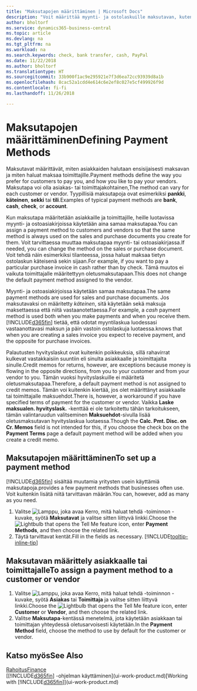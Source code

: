 ```yaml
---
title: "Maksutapojen määrittäminen | Microsoft Docs"
description: "Voit määrittää myynti- ja ostolaskuille maksutavan, kuten sekin, pankkisiirron, käteisen tai PayPal-maksun."
author: bholtorf
ms.service: dynamics365-business-central
ms.topic: article
ms.devlang: na
ms.tgt_pltfrm: na
ms.workload: na
ms.search.keywords: check, bank transfer, cash, PayPal
ms.date: 11/22/2018
ms.author: bholtorf
ms.translationtype: HT
ms.sourcegitcommit: 33b900f1ac9e295921e7f3d6ea72cc93939d8a1b
ms.openlocfilehash: 8cac52a1cdd4e614c6e2ef8c027e5cf499926f9d
ms.contentlocale: fi-fi
ms.lasthandoff: 11/26/2018

---
```

# <a name="defining-payment-methods"></a><span data-ttu-id="e74c6-103">Maksutapojen määrittäminen</span><span class="sxs-lookup"><span data-stu-id="e74c6-103">Defining Payment Methods</span></span>
<span data-ttu-id="e74c6-104">Maksutavat määrittävät, miten asiakkaiden halutaan ensisijaisesti maksavan ja miten haluat maksaa toimittajille.</span><span class="sxs-lookup"><span data-stu-id="e74c6-104">Payment methods define the way you prefer for customers to pay you, and how you like to pay your vendors.</span></span> <span data-ttu-id="e74c6-105">Maksutapa voi olla asiakas- tai toimittajakohtainen,</span><span class="sxs-lookup"><span data-stu-id="e74c6-105">The method can vary for each customer or vendor.</span></span> <span data-ttu-id="e74c6-106">Tyypillisiä maksutapoja ovat esimerkiksi **pankki**, **käteinen**, **sekki** tai **tili**.</span><span class="sxs-lookup"><span data-stu-id="e74c6-106">Examples of typical payment methods are **bank**, **cash**, **check**, or **account**.</span></span> 

<span data-ttu-id="e74c6-107">Kun maksutapa määritetään asiakkaille ja toimittajille, heille luotavissa myynti- ja ostoasiakirjoissa käytetään aina samaa maksutapaa.</span><span class="sxs-lookup"><span data-stu-id="e74c6-107">You can assign a payment method to customers and vendors so that the same method is always used on the sales and purchase documents you create for them.</span></span> <span data-ttu-id="e74c6-108">Voit tarvittaessa muuttaa maksutapaa myynti- tai ostoasiakirjassa.</span><span class="sxs-lookup"><span data-stu-id="e74c6-108">If needed, you can change the method on the sales or purchase document.</span></span> <span data-ttu-id="e74c6-109">Voit tehdä näin esimerkiksi tilanteessa, jossa haluat maksaa tietyn ostolaskun käteisenä sekin sijaan.</span><span class="sxs-lookup"><span data-stu-id="e74c6-109">For example, if you want to pay a particular purchase invoice in cash rather than by check.</span></span> <span data-ttu-id="e74c6-110">Tämä muutos ei vaikuta toimittajalle määritettyyn oletusmaksutapaan.</span><span class="sxs-lookup"><span data-stu-id="e74c6-110">This does not change the default payment method assigned to the vendor.</span></span>

<span data-ttu-id="e74c6-111">Myynti- ja ostoasiakirjoissa käytetään samaa maksutapaa.</span><span class="sxs-lookup"><span data-stu-id="e74c6-111">The same payment methods are used for sales and purchase documents.</span></span> <span data-ttu-id="e74c6-112">Jos maksutavaksi on määritetty _käteinen_, sitä käytetään sekä maksuja maksettaessa että niitä vastaanotettaessa.</span><span class="sxs-lookup"><span data-stu-id="e74c6-112">For example, a _cash_ payment method is used both when you make payments and when you receive them.</span></span> [!INCLUDE[d365fin](includes/d365fin_md.md)] <span data-ttu-id="e74c6-113">tietää, että odotat myyntilaskua luodessasi vastaanottavasi maksun ja päin vastoin ostolaskuja luotaessa.</span><span class="sxs-lookup"><span data-stu-id="e74c6-113">knows that when you are creating a sales invoice you expect to receive payment, and the opposite for purchase invoices.</span></span> 

<span data-ttu-id="e74c6-114">Palautusten hyvityslaskut ovat kuitenkin poikkeuksia, sillä rahavirrat kulkevat vastakkaisiin suuntiin eli sinulta asiakkaalle ja toimittajalta sinulle.</span><span class="sxs-lookup"><span data-stu-id="e74c6-114">Credit memos for returns, however, are exceptions because money is flowing in the opposite directions, from you to your customer and from your vendor to you.</span></span> <span data-ttu-id="e74c6-115">Tämän vuoksi hyvityslaskuille ei määritetä oletusmaksutapaa.</span><span class="sxs-lookup"><span data-stu-id="e74c6-115">Therefore, a default payment method is not assigned to credit memos.</span></span> <span data-ttu-id="e74c6-116">Tämän voi kuitenkin kiertää, jos olet määrittänyt asiakkaalle tai toimittajalle maksuehdot.</span><span class="sxs-lookup"><span data-stu-id="e74c6-116">There is, however, a workaround if you have specified terms of payment for the customer or vendor.</span></span> <span data-ttu-id="e74c6-117">Vaikka **Laske maksualen. hyvityslask.** -kenttää ei ole tarkoitettu tähän tarkoitukseen, tämän valintaruudun valitseminen **Maksuehdot**-sivulla lisää oletusmaksutavan hyvityslaskua luotaessa.</span><span class="sxs-lookup"><span data-stu-id="e74c6-117">Though the **Calc. Pmt. Disc. on Cr. Memos** field is not intended for this, if you choose the check box on the **Payment Terms** page a default payment method will be added when you create a credit memo.</span></span>

## <a name="to-set-up-a-payment-method"></a><span data-ttu-id="e74c6-118">Maksutapojen määrittäminen</span><span class="sxs-lookup"><span data-stu-id="e74c6-118">To set up a payment method</span></span>
[!INCLUDE[d365fin](includes/d365fin_md.md)] <span data-ttu-id="e74c6-119">sisältää muutamia yritysten usein käyttämiä maksutapoja.</span><span class="sxs-lookup"><span data-stu-id="e74c6-119">provides a few payment methods that businesses often use.</span></span> <span data-ttu-id="e74c6-120">Voit kuitenkin lisätä niitä tarvittavan määrän.</span><span class="sxs-lookup"><span data-stu-id="e74c6-120">You can, however, add as many as you need.</span></span>

1. <span data-ttu-id="e74c6-121">Valitse ![Lamppu, joka avaa Kerro, mitä haluat tehdä -toiminnon](media/ui-search/search_small.png "Kerro, mitä haluat tehdä") -kuvake, syötä **Maksutavat** ja valitse sitten liittyvä linkki.</span><span class="sxs-lookup"><span data-stu-id="e74c6-121">Choose the ![Lightbulb that opens the Tell Me feature](media/ui-search/search_small.png "Tell me what you want to do") icon, enter **Payment Methods**, and then choose the related link.</span></span>
2. <span data-ttu-id="e74c6-122">Täytä tarvittavat kentät.</span><span class="sxs-lookup"><span data-stu-id="e74c6-122">Fill in the fields as necessary.</span></span> [!INCLUDE[tooltip-inline-tip](includes/tooltip-inline-tip_md.md)]

## <a name="to-assign-a-payment-method-to-a-customer-or-vendor"></a><span data-ttu-id="e74c6-123">Maksutavan määrittely asiakkaalle tai toimittajalle</span><span class="sxs-lookup"><span data-stu-id="e74c6-123">To assign a payment method to a customer or vendor</span></span>
1. <span data-ttu-id="e74c6-124">Valitse ![Lamppu, joka avaa Kerro, mitä haluat tehdä -toiminnon](media/ui-search/search_small.png "Kerro, mitä haluat tehdä") -kuvake, syötä **Asiakas** tai **Toimittaja** ja valitse sitten liittyvä linkki.</span><span class="sxs-lookup"><span data-stu-id="e74c6-124">Choose the ![Lightbulb that opens the Tell Me feature](media/ui-search/search_small.png "Tell me what you want to do") icon, enter **Customer** or **Vendor**, and then choose the related link.</span></span>
2. <span data-ttu-id="e74c6-125">Valitse **Maksutapa**-kentässä menetelmä, jota käytetään asiakkaan tai toimittajan yhteydessä oletusarvoisesti käytetään.</span><span class="sxs-lookup"><span data-stu-id="e74c6-125">In the **Payment Method** field, choose the method to use by default for the customer or vendor.</span></span>

## <a name="see-also"></a><span data-ttu-id="e74c6-126">Katso myös</span><span class="sxs-lookup"><span data-stu-id="e74c6-126">See Also</span></span>
[<span data-ttu-id="e74c6-127">Rahoitus</span><span class="sxs-lookup"><span data-stu-id="e74c6-127">Finance</span></span>](finance.md)  
<span data-ttu-id="e74c6-128">[[!INCLUDE[d365fin](includes/d365fin_md.md)] -ohjelman käyttäminen](ui-work-product.md)</span><span class="sxs-lookup"><span data-stu-id="e74c6-128">[Working with [!INCLUDE[d365fin](includes/d365fin_md.md)]](ui-work-product.md)</span></span>  

